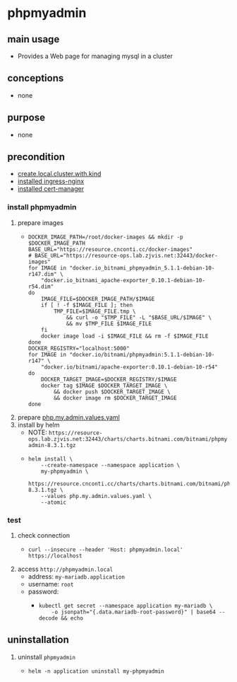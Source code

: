 # phpmyadmin

## main usage
* Provides a Web page for managing mysql in a cluster

## conceptions
* none

## purpose
* none

## precondition
* [create.local.cluster.with.kind](/kubernetes/create.local.cluster.with.kind.md)
* [installed ingress-nginx](/kubernetes/basic%20components/ingress.nginx.md)
* [installed cert-manager](/kubernetes/basic%20components/cert.manager.md)

### install phpmyadmin
1. prepare images
    * ```shell
      DOCKER_IMAGE_PATH=/root/docker-images && mkdir -p $DOCKER_IMAGE_PATH
      BASE_URL="https://resource.cnconti.cc/docker-images"
      # BASE_URL="https://resource-ops.lab.zjvis.net:32443/docker-images"
      for IMAGE in "docker.io_bitnami_phpmyadmin_5.1.1-debian-10-r147.dim" \
          "docker.io_bitnami_apache-exporter_0.10.1-debian-10-r54.dim"
      do
          IMAGE_FILE=$DOCKER_IMAGE_PATH/$IMAGE
          if [ ! -f $IMAGE_FILE ]; then
              TMP_FILE=$IMAGE_FILE.tmp \
                  && curl -o "$TMP_FILE" -L "$BASE_URL/$IMAGE" \
                  && mv $TMP_FILE $IMAGE_FILE
          fi
          docker image load -i $IMAGE_FILE && rm -f $IMAGE_FILE
      done
      DOCKER_REGISTRY="localhost:5000"
      for IMAGE in "docker.io/bitnami/phpmyadmin:5.1.1-debian-10-r147" \
          "docker.io/bitnami/apache-exporter:0.10.1-debian-10-r54"
      do
          DOCKER_TARGET_IMAGE=$DOCKER_REGISTRY/$IMAGE
          docker tag $IMAGE $DOCKER_TARGET_IMAGE \
              && docker push $DOCKER_TARGET_IMAGE \
              && docker image rm $DOCKER_TARGET_IMAGE
      done
      ```
2. prepare [php.my.admin.values.yaml](resources/php.my.admin.values.yaml.md)
3. install by helm
    * NOTE: `https://resource-ops.lab.zjvis.net:32443/charts/charts.bitnami.com/bitnami/phpmyadmin-8.3.1.tgz`
    * ```shell
      helm install \
          --create-namespace --namespace application \
          my-phpmyadmin \
          https://resource.cnconti.cc/charts/charts.bitnami.com/bitnami/phpmyadmin-8.3.1.tgz \
          --values php.my.admin.values.yaml \
          --atomic
      ```

### test
1. check connection
    * ```shell
      curl --insecure --header 'Host: phpmyadmin.local' https://localhost
      ```
2. access `http://phpmyadmin.local`
    * address: `my-mariadb.application`
    * username: `root`
    * password:
        + ```shell
          kubectl get secret --namespace application my-mariadb \
              -o jsonpath="{.data.mariadb-root-password}" | base64 --decode && echo
          ```

## uninstallation
1. uninstall `phpmyadmin`
    * ```shell
      helm -n application uninstall my-phpmyadmin
      ```
